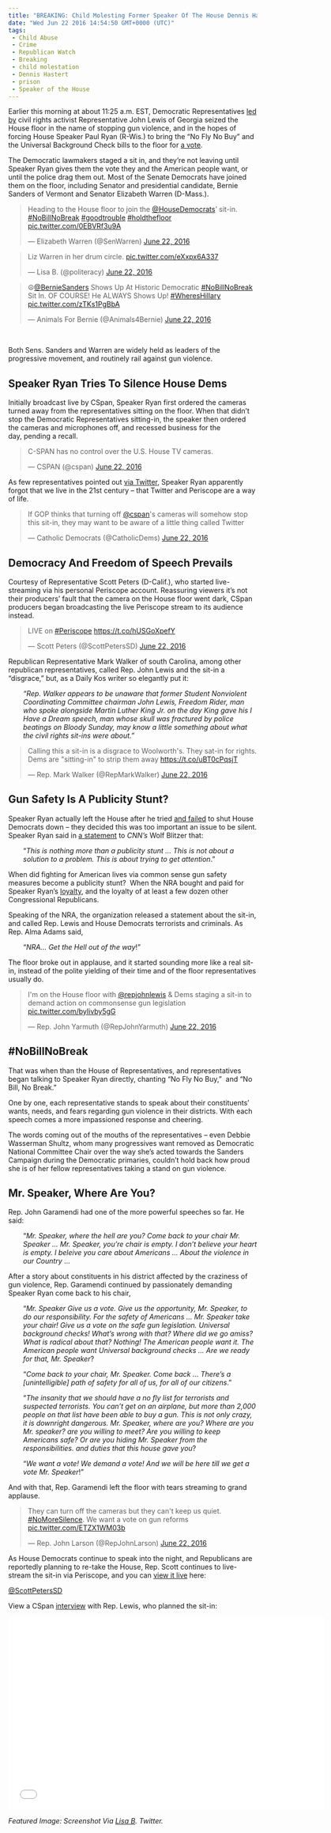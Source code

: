 ```yaml
---
title: "BREAKING: Child Molesting Former Speaker Of The House Dennis Hastert Going To Prison TODAY"
date: "Wed Jun 22 2016 14:54:50 GMT+0000 (UTC)"
tags: 
 - Child Abuse
 - Crime
 - Republican Watch
 - Breaking
 - child molestation
 - Dennis Hastert
 - prison
 - Speaker of the House
---
```

<p><!-- Quick Adsense WordPress Plugin: http://quicksense.net/ --></p><p>Earlier this morning at about 11:25 a.m. EST, Democratic Representatives <a href="http://www.liberalamerica.org/2016/06/22/breaking-house-democrats-stage-sit-in-over-gun-violence-video/">led by</a> civil rights activist Representative John Lewis of Georgia seized the House floor in the name of stopping gun violence, and in the hopes of forcing House Speaker Paul Ryan (R-Wis.) to bring the &#x201C;No Fly No Buy&#x201D; and the Universal Background Check bills to the floor for <a href="http://thehill.com/blogs/floor-action/house/284440-dems-stage-sit-in-on-house-floor-to-push-for-gun-vote" onclick="__gaTracker(&apos;send&apos;, &apos;event&apos;, &apos;outbound-article&apos;, &apos;http://thehill.com/blogs/floor-action/house/284440-dems-stage-sit-in-on-house-floor-to-push-for-gun-vote&apos;, &apos;a vote&apos;);">a vote</a>.</p><p>The Democratic lawmakers staged a sit in, and they&#x2019;re not leaving until Speaker Ryan gives them the vote they and the American people want,&#xA0;or until the police drag them out. Most of the&#xA0;Senate Democrats have joined them on the floor, including Senator and presidential candidate, Bernie Sanders of Vermont and Senator Elizabeth Warren (D-Mass.).</p><blockquote class="twitter-tweet" data-width="500"><p lang="en" dir="ltr">Heading to the House floor to join the <a href="https://twitter.com/HouseDemocrats" onclick="__gaTracker(&apos;send&apos;, &apos;event&apos;, &apos;outbound-article&apos;, &apos;https://twitter.com/HouseDemocrats&apos;, &apos;@HouseDemocrats&apos;);">@HouseDemocrats</a>&#x2019; sit-in. <a href="https://twitter.com/hashtag/NoBillNoBreak?src=hash" onclick="__gaTracker(&apos;send&apos;, &apos;event&apos;, &apos;outbound-article&apos;, &apos;https://twitter.com/hashtag/NoBillNoBreak?src=hash&apos;, &apos;#NoBillNoBreak&apos;);">#NoBillNoBreak</a> <a href="https://twitter.com/hashtag/goodtrouble?src=hash" onclick="__gaTracker(&apos;send&apos;, &apos;event&apos;, &apos;outbound-article&apos;, &apos;https://twitter.com/hashtag/goodtrouble?src=hash&apos;, &apos;#goodtrouble&apos;);">#goodtrouble</a> <a href="https://twitter.com/hashtag/holdthefloor?src=hash" onclick="__gaTracker(&apos;send&apos;, &apos;event&apos;, &apos;outbound-article&apos;, &apos;https://twitter.com/hashtag/holdthefloor?src=hash&apos;, &apos;#holdthefloor&apos;);">#holdthefloor</a> <a href="https://t.co/0EBVRf3u9A" onclick="__gaTracker(&apos;send&apos;, &apos;event&apos;, &apos;outbound-article&apos;, &apos;https://t.co/0EBVRf3u9A&apos;, &apos;pic.twitter.com/0EBVRf3u9A&apos;);">pic.twitter.com/0EBVRf3u9A</a></p>
<p>&#x2014; Elizabeth Warren (@SenWarren) <a href="https://twitter.com/SenWarren/status/745689267943444480" onclick="__gaTracker(&apos;send&apos;, &apos;event&apos;, &apos;outbound-article&apos;, &apos;https://twitter.com/SenWarren/status/745689267943444480&apos;, &apos;June 22, 2016&apos;);">June 22, 2016</a></p></blockquote><p><script async src="//platform.twitter.com/widgets.js" charset="utf-8"></script></p><blockquote class="twitter-tweet" data-width="500"><p lang="en" dir="ltr">Liz Warren in her drum circle. <a href="https://t.co/eXxpx6A337" onclick="__gaTracker(&apos;send&apos;, &apos;event&apos;, &apos;outbound-article&apos;, &apos;https://t.co/eXxpx6A337&apos;, &apos;pic.twitter.com/eXxpx6A337&apos;);">pic.twitter.com/eXxpx6A337</a></p>
<p>&#x2014; Lisa B. (@politeracy) <a href="https://twitter.com/politeracy/status/745708681606610948" onclick="__gaTracker(&apos;send&apos;, &apos;event&apos;, &apos;outbound-article&apos;, &apos;https://twitter.com/politeracy/status/745708681606610948&apos;, &apos;June 22, 2016&apos;);">June 22, 2016</a></p></blockquote><p><script async src="//platform.twitter.com/widgets.js" charset="utf-8"></script></p><blockquote class="twitter-tweet" data-width="500"><p lang="en" dir="ltr">&#x262E;<a href="https://twitter.com/BernieSanders" onclick="__gaTracker(&apos;send&apos;, &apos;event&apos;, &apos;outbound-article&apos;, &apos;https://twitter.com/BernieSanders&apos;, &apos;@BernieSanders&apos;);">@BernieSanders</a> Shows Up At Historic Democratic <a href="https://twitter.com/hashtag/NoBillNoBreak?src=hash" onclick="__gaTracker(&apos;send&apos;, &apos;event&apos;, &apos;outbound-article&apos;, &apos;https://twitter.com/hashtag/NoBillNoBreak?src=hash&apos;, &apos;#NoBillNoBreak&apos;);">#NoBillNoBreak</a> Sit In. OF COURSE! He ALWAYS Shows Up! <a href="https://twitter.com/hashtag/WheresHillary?src=hash" onclick="__gaTracker(&apos;send&apos;, &apos;event&apos;, &apos;outbound-article&apos;, &apos;https://twitter.com/hashtag/WheresHillary?src=hash&apos;, &apos;#WheresHillary&apos;);">#WheresHillary</a> <a href="https://t.co/zTKs1PgBbA" onclick="__gaTracker(&apos;send&apos;, &apos;event&apos;, &apos;outbound-article&apos;, &apos;https://t.co/zTKs1PgBbA&apos;, &apos;pic.twitter.com/zTKs1PgBbA&apos;);">pic.twitter.com/zTKs1PgBbA</a></p>
<p>&#x2014; Animals For Bernie (@Animals4Bernie) <a href="https://twitter.com/Animals4Bernie/status/745757065348538369" onclick="__gaTracker(&apos;send&apos;, &apos;event&apos;, &apos;outbound-article&apos;, &apos;https://twitter.com/Animals4Bernie/status/745757065348538369&apos;, &apos;June 22, 2016&apos;);">June 22, 2016</a></p></blockquote><p><script async src="//platform.twitter.com/widgets.js" charset="utf-8"></script></p><p>&#xA0;</p><p>Both Sens. Sanders and Warren are widely held as leaders of the progressive movement, and routinely rail against gun violence.</p><h2>Speaker Ryan Tries To Silence House Dems</h2><p>Initially broadcast live by CSpan, Speaker Ryan first ordered the cameras turned away from the representatives sitting on the floor. When that didn&#x2019;t stop the Democratic Representatives sitting-in, the speaker then ordered the cameras and microphones off, and recessed business for the day,&#xA0;pending a recall.</p><blockquote class="twitter-tweet" data-width="500"><p lang="en" dir="ltr">C-SPAN has no control over the U.S. House TV cameras.</p>
<p>&#x2014; CSPAN (@cspan) <a href="https://twitter.com/cspan/status/745643506786504704" onclick="__gaTracker(&apos;send&apos;, &apos;event&apos;, &apos;outbound-article&apos;, &apos;https://twitter.com/cspan/status/745643506786504704&apos;, &apos;June 22, 2016&apos;);">June 22, 2016</a></p></blockquote><p><script async src="//platform.twitter.com/widgets.js" charset="utf-8"></script></p><p>As&#xA0;few representatives pointed out <a href="https://twitter.com/CatholicDems/status/745646926901567489" onclick="__gaTracker(&apos;send&apos;, &apos;event&apos;, &apos;outbound-article&apos;, &apos;https://twitter.com/CatholicDems/status/745646926901567489&apos;, &apos;via Twitter&apos;);">via Twitter</a>, Speaker Ryan apparently forgot that we live in the 21st century &#x2013; that Twitter and Periscope are a way of life.</p><blockquote class="twitter-tweet" data-width="500"><p lang="en" dir="ltr">If GOP thinks that turning off <a href="https://twitter.com/cspan" onclick="__gaTracker(&apos;send&apos;, &apos;event&apos;, &apos;outbound-article&apos;, &apos;https://twitter.com/cspan&apos;, &apos;@cspan&apos;);">@cspan</a>&apos;s cameras will somehow stop this sit-in, they may want to be aware of a little thing called Twitter</p>
<p>&#x2014; Catholic Democrats (@CatholicDems) <a href="https://twitter.com/CatholicDems/status/745646926901567489" onclick="__gaTracker(&apos;send&apos;, &apos;event&apos;, &apos;outbound-article&apos;, &apos;https://twitter.com/CatholicDems/status/745646926901567489&apos;, &apos;June 22, 2016&apos;);">June 22, 2016</a></p></blockquote><p><script async src="//platform.twitter.com/widgets.js" charset="utf-8"></script></p><h2>Democracy And Freedom of Speech Prevails</h2><p>Courtesy of Representative Scott Peters (D-Calif.), who started live-streaming via his personal Periscope account. Reassuring viewers it&#x2019;s not their producers&#x2019; fault that the camera on the House floor went dark, CSpan producers began broadcasting the live&#xA0;Periscope stream to its audience instead.</p><blockquote class="twitter-tweet" data-width="500"><p lang="en" dir="ltr">LIVE on <a href="https://twitter.com/hashtag/Periscope?src=hash" onclick="__gaTracker(&apos;send&apos;, &apos;event&apos;, &apos;outbound-article&apos;, &apos;https://twitter.com/hashtag/Periscope?src=hash&apos;, &apos;#Periscope&apos;);">#Periscope</a> <a href="https://t.co/hUSGoXpefY" onclick="__gaTracker(&apos;send&apos;, &apos;event&apos;, &apos;outbound-article&apos;, &apos;https://t.co/hUSGoXpefY&apos;, &apos;https://t.co/hUSGoXpefY&apos;);">https://t.co/hUSGoXpefY</a></p>
<p>&#x2014; Scott Peters (@ScottPetersSD) <a href="https://twitter.com/ScottPetersSD/status/745715863748251649" onclick="__gaTracker(&apos;send&apos;, &apos;event&apos;, &apos;outbound-article&apos;, &apos;https://twitter.com/ScottPetersSD/status/745715863748251649&apos;, &apos;June 22, 2016&apos;);">June 22, 2016</a></p></blockquote><p><script async src="//platform.twitter.com/widgets.js" charset="utf-8"></script></p><p>Republican Representative Mark Walker of south Carolina, among other republican representatives, called Rep. John Lewis and the sit-in a &#x201C;disgrace,&#x201D; but, as a Daily Kos writer so elegantly put it:</p><p style="padding-left: 30px;"><em>&#x201C;Rep. Walker appears to be unaware that former Student Nonviolent Coordinating Committee chairman John Lewis, Freedom Rider, man who spoke&#xA0;alongside&#xA0;Martin Luther King Jr. on the day King gave his I Have a Dream speech, man whose skull was fractured by police beatings on Bloody Sunday, may know a little something about what the civil rights sit-ins were about.&#x201D;</em></p><blockquote class="twitter-tweet" data-width="500"><p lang="en" dir="ltr">Calling this a sit-in is a disgrace to Woolworth&apos;s. They sat-in for rights. Dems are &quot;sitting-in&quot; to strip them away <a href="https://t.co/uBT0cPqsjT" onclick="__gaTracker(&apos;send&apos;, &apos;event&apos;, &apos;outbound-article&apos;, &apos;https://t.co/uBT0cPqsjT&apos;, &apos;https://t.co/uBT0cPqsjT&apos;);">https://t.co/uBT0cPqsjT</a></p>
<p>&#x2014; Rep. Mark Walker (@RepMarkWalker) <a href="https://twitter.com/RepMarkWalker/status/745688490940203009" onclick="__gaTracker(&apos;send&apos;, &apos;event&apos;, &apos;outbound-article&apos;, &apos;https://twitter.com/RepMarkWalker/status/745688490940203009&apos;, &apos;June 22, 2016&apos;);">June 22, 2016</a></p></blockquote><p><script async src="//platform.twitter.com/widgets.js" charset="utf-8"></script></p><h2>Gun Safety Is A Publicity Stunt?</h2><p>Speaker Ryan actually left the House after he tried <a href="http://deadline.com/2016/06/house-democrat-sit-in-gun-control-paul-ryan-orlando-cspan-1201777597/" onclick="__gaTracker(&apos;send&apos;, &apos;event&apos;, &apos;outbound-article&apos;, &apos;http://deadline.com/2016/06/house-democrat-sit-in-gun-control-paul-ryan-orlando-cspan-1201777597/&apos;, &apos;and failed&apos;);">and failed</a> to shut House Democrats down &#x2013; they decided this was too important an issue to be silent. Speaker Ryan&#xA0;said in <a href="http://www.wptz.com/politics/paul-ryan-house-sitin-on-guns-is-a-publicity-stunt/40179008" onclick="__gaTracker(&apos;send&apos;, &apos;event&apos;, &apos;outbound-article&apos;, &apos;http://www.wptz.com/politics/paul-ryan-house-sitin-on-guns-is-a-publicity-stunt/40179008&apos;, &apos;a statement&apos;);">a statement</a> to <em>CNN&#x2019;s</em> Wolf Blitzer that:</p><p style="padding-left: 30px;">&#x201C;<em>This is nothing more than a publicity stunt &#x2026; This is not about a solution to a problem. This is about trying to get attention</em>.&#x201D;</p><p>When did&#xA0;fighting for American lives via common sense gun safety measures become a publicity stunt? &#xA0;When the NRA bought and paid for Speaker Ryan&#x2019;s <a href="http://www.liberalamerica.org/2016/06/12/nra-bribed-45-senators-helped-cause-orlando-massacre/">loyalty</a>, and the loyalty of at least a few dozen other Congressional Republicans.</p><p>Speaking of the NRA, the organization released a statement about the sit-in, and called Rep. Lewis and House Democrats terrorists and criminals.&#xA0;As Rep.&#xA0;Alma Adams said,</p><p style="padding-left: 30px;">&#x201C;<em>NRA&#x2026; Get the Hell out of the way</em>!&#x201D;</p><p>The&#xA0;floor broke out in applause, and it&#xA0;started sounding more like a real sit-in, instead of the polite yielding of their time and of the floor representatives usually do.</p><blockquote class="twitter-tweet" data-width="500"><p lang="en" dir="ltr">I&apos;m on the House floor with <a href="https://twitter.com/repjohnlewis" onclick="__gaTracker(&apos;send&apos;, &apos;event&apos;, &apos;outbound-article&apos;, &apos;https://twitter.com/repjohnlewis&apos;, &apos;@repjohnlewis&apos;);">@repjohnlewis</a> &amp; Dems staging a sit-in to demand action on commonsense gun legislation <a href="https://t.co/byIivby5gG" onclick="__gaTracker(&apos;send&apos;, &apos;event&apos;, &apos;outbound-article&apos;, &apos;https://t.co/byIivby5gG&apos;, &apos;pic.twitter.com/byIivby5gG&apos;);">pic.twitter.com/byIivby5gG</a></p>
<p>&#x2014; Rep. John Yarmuth (@RepJohnYarmuth) <a href="https://twitter.com/RepJohnYarmuth/status/745641223122259968" onclick="__gaTracker(&apos;send&apos;, &apos;event&apos;, &apos;outbound-article&apos;, &apos;https://twitter.com/RepJohnYarmuth/status/745641223122259968&apos;, &apos;June 22, 2016&apos;);">June 22, 2016</a></p></blockquote><p><script async src="//platform.twitter.com/widgets.js" charset="utf-8"></script></p><h2>#NoBillNoBreak</h2><p>That was when than the House of Representatives, and representatives began talking to Speaker Ryan directly, chanting &#x201C;No Fly No Buy,&#x201D; &#xA0;and &#x201C;No Bill, No Break.&#x201D;</p><p>One by one, each representative stands&#xA0;to speak about their constituents&#x2019; wants, needs, and fears regarding gun violence in their districts. With each speech comes a more impassioned response and cheering.</p><p>The words coming out of the mouths of the representatives &#x2013; even Debbie Wasserman Shultz, whom many progressives want removed as Democratic National Committee Chair over the way she&#x2019;s acted towards the Sanders Campaign during the Democratic primaries, couldn&#x2019;t hold back how proud she is of her fellow representatives taking a stand on gun violence.</p><h2>Mr. Speaker, Where Are You?</h2><p>Rep. John Garamendi had one of the more powerful speeches so far. He said:</p><p style="padding-left: 30px;">&#x201C;<em>Mr. Speaker, where the hell are you? Come back to your chair Mr. Speaker &#x2026; Mr. Speaker, you&#x2019;re chair is empty. I don&#x2019;t believe your heart is empty. I beleive you care about Americans &#x2026; About the violence in our Country</em> &#x2026;</p><p>After a story about constituents in his district affected by the craziness of gun violence, Rep. Garamendi continued by passionately demanding Speaker Ryan come back to his chair,</p><p style="padding-left: 30px;">&#x201C;<em>Mr. Speaker Give us a vote. Give us the opportunity, Mr. Speaker, to do our responsibility. For the safety of Americans &#x2026;&#xA0;Mr. Speaker take your chair! Give us a vote on the safe gun legislation. Universal background checks! What&#x2019;s wrong with that? Where did we go amiss? What is radical about that? Nothing! The American people want it. The American people want Universal background checks &#x2026; Are we ready for that, Mr. Speaker</em>?</p><p style="padding-left: 30px;">&#x201C;<em>Come back to your chair, Mr. Speaker. Come back &#x2026; There&#x2019;s a [unintelligible] path&#xA0;of safety for all of us, for all of our citizens</em>.&#x201D;</p><p style="padding-left: 30px;">&#x201C;<em>The insanity that we should have a no fly list for terrorists and suspected terrorists. You can&#x2019;t get on an airplane, but more than 2,000 people on that list have been able to buy a gun. This is not only crazy, it&#xA0;is downright dangerous. Mr. Speaker, where are you? Where are you Mr. speaker? are you willing to meet? Are you willing to keep Americans safe? Or are you hiding Mr. Speaker from the responsibilities. and duties that this house gave you</em>?</p><p style="padding-left: 30px;">&#x201C;<em>We want a vote! We demand a vote! And we will be here till we get a vote Mr. Speaker</em>!&#x201D;</p><p><!-- Quick Adsense WordPress Plugin: http://quicksense.net/ --></p><p>And with that, Rep. Garamendi left the floor with tears streaming to grand applause.</p><blockquote class="twitter-tweet" data-width="500"><p lang="en" dir="ltr">They can turn off the cameras but they can&apos;t keep us quiet. <a href="https://twitter.com/hashtag/NoMoreSilence?src=hash" onclick="__gaTracker(&apos;send&apos;, &apos;event&apos;, &apos;outbound-article&apos;, &apos;https://twitter.com/hashtag/NoMoreSilence?src=hash&apos;, &apos;#NoMoreSilence&apos;);">#NoMoreSilence</a>. We want a vote on gun reforms <a href="https://t.co/ETZX1WM03b" onclick="__gaTracker(&apos;send&apos;, &apos;event&apos;, &apos;outbound-article&apos;, &apos;https://t.co/ETZX1WM03b&apos;, &apos;pic.twitter.com/ETZX1WM03b&apos;);">pic.twitter.com/ETZX1WM03b</a></p>
<p>&#x2014; Rep. John Larson (@RepJohnLarson) <a href="https://twitter.com/RepJohnLarson/status/745639410717310976" onclick="__gaTracker(&apos;send&apos;, &apos;event&apos;, &apos;outbound-article&apos;, &apos;https://twitter.com/RepJohnLarson/status/745639410717310976&apos;, &apos;June 22, 2016&apos;);">June 22, 2016</a></p></blockquote><p><script async src="//platform.twitter.com/widgets.js" charset="utf-8"></script></p><p>As House Democrats continue to speak into the night, and Republicans are reportedly planning to re-take the House,&#xA0;Rep. Scott continues to live-stream the sit-in via Periscope, and you can <a href="https://www.periscope.tv/ScottPetersSD/1zqKVpVQXYwJB" onclick="__gaTracker(&apos;send&apos;, &apos;event&apos;, &apos;outbound-article&apos;, &apos;https://www.periscope.tv/ScottPetersSD/1zqKVpVQXYwJB&apos;, &apos;view it live&apos;);">view it live</a> here:</p><p><a href="https://www.periscope.tv/scottpeterssd" onclick="__gaTracker(&apos;send&apos;, &apos;event&apos;, &apos;outbound-article&apos;, &apos;https://www.periscope.tv/scottpeterssd&apos;, &apos;@ScottPetersSD&apos;);" class="periscope-on-air" data-size="large">@ScottPetersSD</a></p><p>View a&#xA0;CSpan <a href="https://youtu.be/azorbHa3WYU" onclick="__gaTracker(&apos;send&apos;, &apos;event&apos;, &apos;outbound-article&apos;, &apos;https://youtu.be/azorbHa3WYU&apos;, &apos;interview&apos;);">interview</a> with Rep. Lewis, who planned the sit-in:</p><p><span class="embed-youtube" style="text-align:center; display: block;"><iframe class="youtube-player" type="text/html" width="640" height="390" src="//www.youtube.com/embed/azorbHa3WYU?version=3&amp;rel=1&amp;fs=1&amp;autohide=2&amp;showsearch=0&amp;showinfo=1&amp;iv_load_policy=1&amp;wmode=transparent" allowfullscreen="true" style="border:0;"></iframe></span></p><p><em>Featured Image: Screenshot Via <a href="https://twitter.com/politeracy/status/745708681606610948/photo/1" onclick="__gaTracker(&apos;send&apos;, &apos;event&apos;, &apos;outbound-article&apos;, &apos;https://twitter.com/politeracy/status/745708681606610948/photo/1&apos;, &apos;Lisa B&apos;);">Lisa B</a>. Twitter.</em></p><div style="font-size:0px;height:0px;line-height:0px;margin:0;padding:0;clear:both"></div>